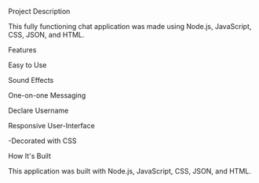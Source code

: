 Project Description

This fully functioning chat application was made using Node.js, JavaScript, CSS, JSON, and HTML.


Features

Easy to Use

Sound Effects

One-on-one Messaging

Declare Username

Responsive User-Interface

-Decorated with CSS


How It's Built

This application was built with Node.js, JavaScript, CSS, JSON, and HTML.

